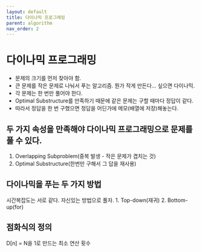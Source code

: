 ```yaml
---
layout: default
title: 다이나믹 프로그래밍
parent: algorithm
nav_order: 2
---
```


# 다이나믹 프로그래밍

* 문제의 크기를 먼저 찾아야 함.
* 큰 문제를 작은 문제로 나눠서 푸는 알고리즘. 뭔가 작게 만든다... 싶으면 다이나믹.
* 각 문제는 한 번만 풀어야 한다.
* Optimal Substructure를 만족하기 때문에 같은 문제는 구할 때마다 정답이 같다.
* 따라서 정답을 한 번 구했으면 정답을 어딘가에 메모\(배열에 저장\)해놓는다.

## 두 가지 속성을 만족해야 다이나믹 프로그래밍으로 문제를 풀 수 있다.

1. Overlapping Subproblem\(중복 발생 - 작은 문제가 겹치는 것\)
2. Optimal Substructure\(한번만 구해서 그 답을 재사용\)

## 다이나믹을 푸는 두 가지 방법

시간복잡도는 서로 같다. 자신있는 방법으로 풀자. 1. Top-down\(재귀\) 2. Bottom-up\(for\)

## 점화식의 정의

D\[n\] = N을 1로 만드는 최소 연산 횟수

